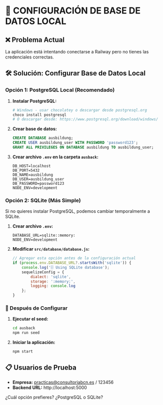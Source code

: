 # 🚨 CONFIGURACIÓN DE BASE DE DATOS LOCAL

## ❌ Problema Actual
La aplicación está intentando conectarse a Railway pero no tienes las credenciales correctas.

## 🛠️ Solución: Configurar Base de Datos Local

### Opción 1: PostgreSQL Local (Recomendado)

1. **Instalar PostgreSQL:**
   ```bash
   # Windows - usar chocolatey o descargar desde postgresql.org
   choco install postgresql
   # O descargar desde: https://www.postgresql.org/download/windows/
   ```

2. **Crear base de datos:**
   ```sql
   CREATE DATABASE ausbildung;
   CREATE USER ausbildung_user WITH PASSWORD 'password123';
   GRANT ALL PRIVILEGES ON DATABASE ausbildung TO ausbildung_user;
   ```

3. **Crear archivo `.env` en la carpeta `ausback`:**
   ```env
   DB_HOST=localhost
   DB_PORT=5432
   DB_NAME=ausbildung
   DB_USER=ausbildung_user
   DB_PASSWORD=password123
   NODE_ENV=development
   ```

### Opción 2: SQLite (Más Simple)

Si no quieres instalar PostgreSQL, podemos cambiar temporalmente a SQLite.

1. **Crear archivo `.env`:**
   ```env
   DATABASE_URL=sqlite::memory:
   NODE_ENV=development
   ```

2. **Modificar `src/database/database.js`:**
   ```javascript
   // Agregar esta opción antes de la configuración actual
   if (process.env.DATABASE_URL?.startsWith('sqlite')) {
       console.log('🗄️ Using SQLite database');
       sequelizeConfig = {
           dialect: 'sqlite',
           storage: ':memory:',
           logging: console.log
       };
   }
   ```

### 🚀 Después de Configurar

1. **Ejecutar el seed:**
   ```bash
   cd ausback
   npm run seed
   ```

2. **Iniciar la aplicación:**
   ```bash
   npm start
   ```

## 📋 Usuarios de Prueba
- **Empresa:** practicas@consultoriabcn.es / 123456
- **Backend URL:** http://localhost:5000

¿Cuál opción prefieres? ¿PostgreSQL o SQLite?